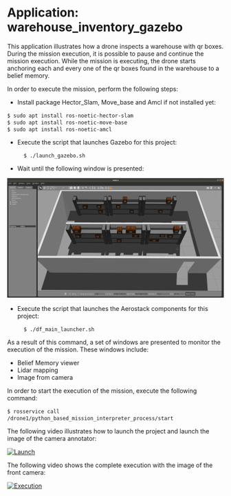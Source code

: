 # Application: warehouse_inventory_gazebo

This application illustrates how a drone inspects a warehouse with qr boxes. During the mission execution, it is possible to pause and continue the mission execution. While the mission is executing, the drone starts anchoring each and every one of the qr boxes found in the warehouse to a belief memory.

In order to execute the mission, perform the following steps:
- Install package Hector_Slam, Move_base and Amcl if not installed yet:
```
$ sudo apt install ros-noetic-hector-slam
$ sudo apt install ros-noetic-move-base
$ sudo apt install ros-noetic-amcl 
```
	
- Execute the script that launches Gazebo for this project:

        $ ./launch_gazebo.sh

- Wait until the following window is presented:

<img src="https://github.com/aerostack/warehouse_inventory_gazebo/blob/master/doc/launchwarehouse.png" width=600>

- Execute the script that launches the Aerostack components for this project:

        $ ./df_main_launcher.sh

As a result of this command, a set of windows are presented to monitor the execution of the mission. These windows include:
- Belief Memory viewer
- Lidar mapping
- Image from camera

In order to start the execution of the mission, execute the following command:

	$ rosservice call /drone1/python_based_mission_interpreter_process/start

The following video illustrates how to launch the project and launch the image of the camera annotator:

[ ![Launch](https://i.ibb.co/gVhSQLR/launchmission.png)](https://youtu.be/9c6axGrjE30)

The following video shows the complete execution with the image of the front camera:

[ ![Execution](https://i.ibb.co/zP1vDN2/executionwarehouse.png)](https://youtu.be/ccFlU2Z32rE)


